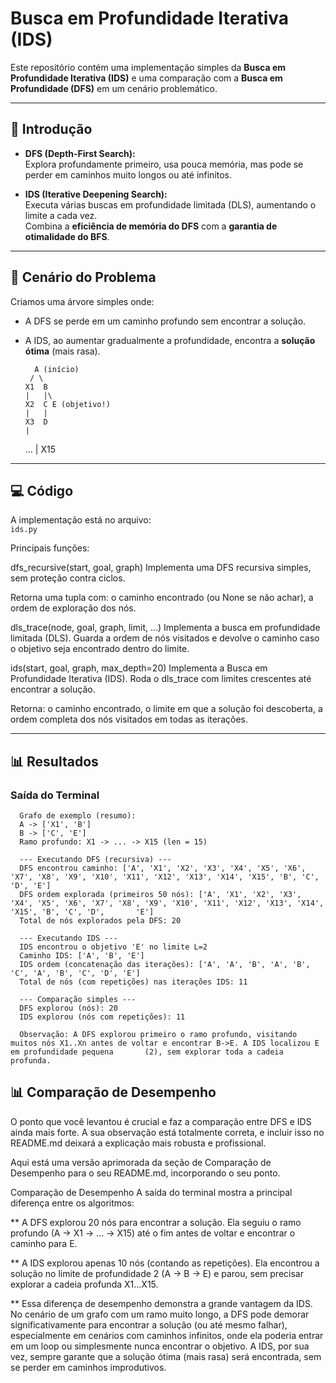 # Busca em Profundidade Iterativa (IDS)

Este repositório contém uma implementação simples da **Busca em Profundidade Iterativa (IDS)** e uma comparação com a **Busca em Profundidade (DFS)** em um cenário problemático.

---

## 🚀 Introdução

- **DFS (Depth-First Search):**  
  Explora profundamente primeiro, usa pouca memória, mas pode se perder em caminhos muito longos ou até infinitos.  

- **IDS (Iterative Deepening Search):**  
  Executa várias buscas em profundidade limitada (DLS), aumentando o limite a cada vez.  
  Combina a **eficiência de memória do DFS** com a **garantia de otimalidade do BFS**.  

---

## 🧩 Cenário do Problema

Criamos uma árvore simples onde:
- A DFS se perde em um caminho profundo sem encontrar a solução.  
- A IDS, ao aumentar gradualmente a profundidade, encontra a **solução ótima** (mais rasa).  

        A (início)
       / \
      X1  B
      |   |\
      X2  C E (objetivo!)
      |   |
      X3  D
      |
     ...
      |
     X15
---

## 💻 Código

A implementação está no arquivo:  
`ids.py`  

Principais funções:

dfs_recursive(start, goal, graph)
Implementa uma DFS recursiva simples, sem proteção contra ciclos.

Retorna uma tupla com:
o caminho encontrado (ou None se não achar),
a ordem de exploração dos nós.

dls_trace(node, goal, graph, limit, ...)
Implementa a busca em profundidade limitada (DLS).
Guarda a ordem de nós visitados e devolve o caminho caso o objetivo seja encontrado dentro do limite.

ids(start, goal, graph, max_depth=20)
Implementa a Busca em Profundidade Iterativa (IDS).
Roda o dls_trace com limites crescentes até encontrar a solução.

Retorna:
o caminho encontrado,
o limite em que a solução foi descoberta,
a ordem completa dos nós visitados em todas as iterações.

---

## 📊 Resultados

### Saída do Terminal
      Grafo de exemplo (resumo):
      A -> ['X1', 'B']
      B -> ['C', 'E']
      Ramo profundo: X1 -> ... -> X15 (len = 15)

      --- Executando DFS (recursiva) ---
      DFS encontrou caminho: ['A', 'X1', 'X2', 'X3', 'X4', 'X5', 'X6', 'X7', 'X8', 'X9', 'X10', 'X11', 'X12', 'X13', 'X14', 'X15', 'B', 'C', 'D', 'E']
      DFS ordem explorada (primeiros 50 nós): ['A', 'X1', 'X2', 'X3', 'X4', 'X5', 'X6', 'X7', 'X8', 'X9', 'X10', 'X11', 'X12', 'X13', 'X14', 'X15', 'B', 'C', 'D',       'E']
      Total de nós explorados pela DFS: 20

      --- Executando IDS ---
      IDS encontrou o objetivo 'E' no limite L=2
      Caminho IDS: ['A', 'B', 'E']
      IDS ordem (concatenação das iterações): ['A', 'A', 'B', 'A', 'B', 'C', 'A', 'B', 'C', 'D', 'E']
      Total de nós (com repetições) nas iterações IDS: 11
      
      --- Comparação simples ---
      DFS explorou (nós): 20
      IDS explorou (nós com repetições): 11
      
      Observação: A DFS explorou primeiro o ramo profundo, visitando muitos nós X1..Xn antes de voltar e encontrar B->E. A IDS localizou E em profundidade pequena       (2), sem explorar toda a cadeia profunda.
## 📊 Comparação de Desempenho

O ponto que você levantou é crucial e faz a comparação entre DFS e IDS ainda mais forte. A sua observação está totalmente correta, e incluir isso no README.md deixará a explicação mais robusta e profissional.

Aqui está uma versão aprimorada da seção de Comparação de Desempenho para o seu README.md, incorporando o seu ponto.

Comparação de Desempenho
A saída do terminal mostra a principal diferença entre os algoritmos:

** A DFS explorou 20 nós para encontrar a solução. Ela seguiu o ramo profundo (A -> X1 -> ... -> X15) até o fim antes de voltar e encontrar o caminho para E.

** A IDS explorou apenas 10 nós (contando as repetições). Ela encontrou a solução no limite de profundidade 2 (A -> B -> E) e parou, sem precisar explorar a cadeia profunda X1...X15.

** Essa diferença de desempenho demonstra a grande vantagem da IDS. No cenário de um grafo com um ramo muito longo, a DFS pode demorar significativamente para  encontrar a solução (ou até mesmo falhar), especialmente em cenários com caminhos infinitos, onde ela poderia entrar em um loop ou simplesmente nunca encontrar o objetivo. A IDS, por sua vez, sempre garante que a solução ótima (mais rasa) será encontrada, sem se perder em caminhos improdutivos.








